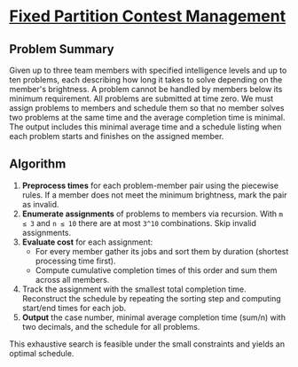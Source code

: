 # [Fixed Partition Contest Management](https://www.spoj.com/problems/CONTEST/)

## Problem Summary
Given up to three team members with specified intelligence levels and up to ten problems, each describing how long it takes to solve depending on the member's brightness. A problem cannot be handled by members below its minimum requirement. All problems are submitted at time zero. We must assign problems to members and schedule them so that no member solves two problems at the same time and the average completion time is minimal. The output includes this minimal average time and a schedule listing when each problem starts and finishes on the assigned member.

## Algorithm
1. **Preprocess times** for each problem-member pair using the piecewise rules. If a member does not meet the minimum brightness, mark the pair as invalid.
2. **Enumerate assignments** of problems to members via recursion. With `m ≤ 3` and `n ≤ 10` there are at most `3^10` combinations. Skip invalid assignments.
3. **Evaluate cost** for each assignment:
   - For every member gather its jobs and sort them by duration (shortest processing time first).
   - Compute cumulative completion times of this order and sum them across all members.
4. Track the assignment with the smallest total completion time. Reconstruct the schedule by repeating the sorting step and computing start/end times for each job.
5. **Output** the case number, minimal average completion time (sum/n) with two decimals, and the schedule for all problems.

This exhaustive search is feasible under the small constraints and yields an optimal schedule.
